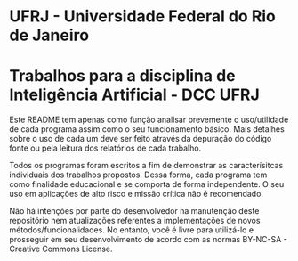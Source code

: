 UFRJ - Universidade Federal do Rio de Janeiro
=============
Trabalhos para a disciplina de Inteligência Artificial - DCC UFRJ
=============


Este README tem apenas como função analisar brevemente o uso/utilidade de cada programa assim como o seu funcionamento básico. Mais detalhes sobre o uso de cada um deve ser feito através da depuração do código fonte ou pela leitura dos relatórios de cada trabalho.
	
Todos os programas foram escritos a fim de demonstrar as caracterísitcas individuais dos trabalhos propostos. Dessa forma, cada programa tem como finalidade educacional e se comporta de forma independente. O seu uso em aplicações de alto risco e missão crítica não é recomendado.

Não há intenções por parte do desenvolvedor na manutenção deste repositório nem atualizações referentes a implementações de novos métodos/funcionalidades.
No entanto, você é livre para utilizá-lo e prosseguir em seu desenvolvimento de acordo com as normas BY-NC-SA - Creative Commons License. 

